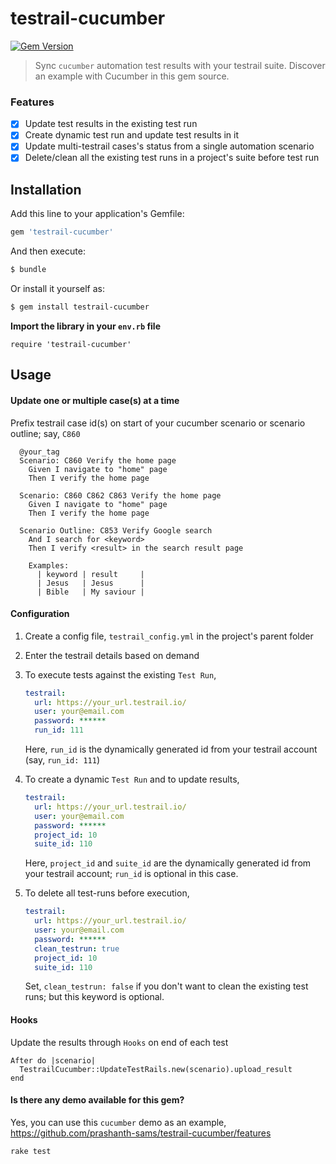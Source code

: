 # testrail-cucumber
[![Gem Version](https://badge.fury.io/rb/testrail-cucumber.svg)](http://badge.fury.io/rb/testrail-cucumber)
> Sync `cucumber` automation test results with your testrail suite. Discover an example with Cucumber in this gem source.

### Features
- [x] Update test results in the existing test run
- [x] Create dynamic test run and update test results in it
- [x] Update multi-testrail cases's status from a single automation scenario
- [x] Delete/clean all the existing test runs in a project's suite before test run 

## Installation
Add this line to your application's Gemfile:
```ruby
gem 'testrail-cucumber'
```

And then execute:
```bash
$ bundle
```

Or install it yourself as:
```bash
$ gem install testrail-cucumber
```

**Import the library in your `env.rb` file**
```
require 'testrail-cucumber'
```

## Usage

#### Update one or multiple case(s) at a time
Prefix testrail case id(s) on start of your cucumber scenario or scenario outline; say, `C860`
```
  @your_tag
  Scenario: C860 Verify the home page
    Given I navigate to "home" page
    Then I verify the home page
      
  Scenario: C860 C862 C863 Verify the home page
    Given I navigate to "home" page
    Then I verify the home page
  
  Scenario Outline: C853 Verify Google search
    And I search for <keyword>
    Then I verify <result> in the search result page

    Examples:
      | keyword | result     |
      | Jesus   | Jesus      |
      | Bible   | My saviour |
```

#### Configuration

1. Create a config file, `testrail_config.yml` in the project's parent folder
2. Enter the testrail details based on demand
3. To execute tests against the existing `Test Run`,
    ```yaml
    testrail:
      url: https://your_url.testrail.io/
      user: your@email.com
      password: ******
      run_id: 111
    ```
    Here, `run_id` is the dynamically generated id from your testrail account (say, `run_id: 111`)

4. To create a dynamic `Test Run` and to update results,
    ```yaml
    testrail:
      url: https://your_url.testrail.io/
      user: your@email.com
      password: ******
      project_id: 10
      suite_id: 110
    ```
    Here, `project_id` and `suite_id` are the dynamically generated id from your testrail account; `run_id` is optional in this case.

5. To delete all test-runs before execution,
    ```yaml
    testrail:
      url: https://your_url.testrail.io/
      user: your@email.com
      password: ******
      clean_testrun: true
      project_id: 10
      suite_id: 110
    ```
    Set, `clean_testrun: false` if you don't want to clean the existing test runs; but this keyword is optional.

#### Hooks

Update the results through `Hooks` on end of each test
```
After do |scenario|
  TestrailCucumber::UpdateTestRails.new(scenario).upload_result
end
```

#### Is there any demo available for this gem?
Yes, you can use this `cucumber` demo as an example, https://github.com/prashanth-sams/testrail-cucumber/features
```
rake test
```